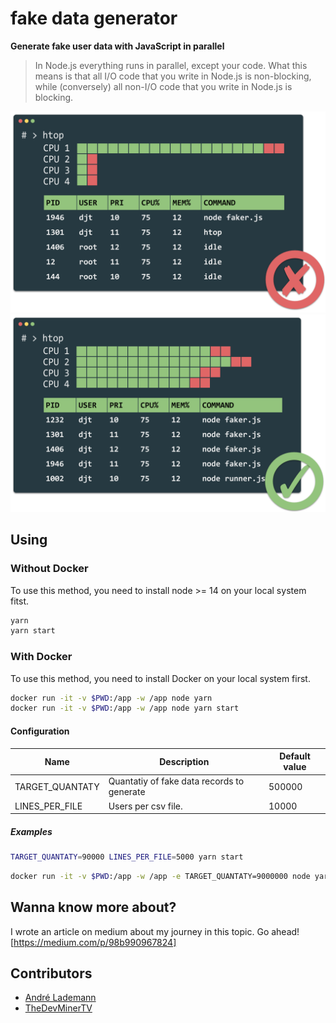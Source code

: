 # fake data generator

**Generate fake user data with JavaScript in parallel**

> In Node.js everything runs in parallel, except your code. What this means is that all I/O code that you write in Node.js is non-blocking, while (conversely) all non-I/O code that you write in Node.js is blocking.

![Single thread](docs/thread-single.png "Waiting loong")
![Multi thread](docs/thread-multi.png "Go brrr")

## Using

### Without Docker

To use this method, you need to install node >= 14 on your local system fitst.

```bash
yarn
yarn start
```

### With Docker

To use this method, you need to install Docker on your local system first.

```bash
docker run -it -v $PWD:/app -w /app node yarn
docker run -it -v $PWD:/app -w /app node yarn start
```

#### Configuration

| Name            | Description                                | Default value |
| --------------- | ------------------------------------------ | ------------- |
| TARGET_QUANTATY | Quantatiy of fake data records to generate | 500000        |
| LINES_PER_FILE  | Users per csv file.                         | 10000         |

##### Examples

```bash
TARGET_QUANTATY=90000 LINES_PER_FILE=5000 yarn start
```

```bash
docker run -it -v $PWD:/app -w /app -e TARGET_QUANTATY=9000000 node yarn start
```

## Wanna know more about?

I wrote an article on medium about my journey in this topic.
Go ahead! [https://medium.com/p/98b990967824]

## Contributors

- [André Lademann](https://github.com/vergissberlin)
- [TheDevMinerTV](https://github.com/TheDevMinerTV)
